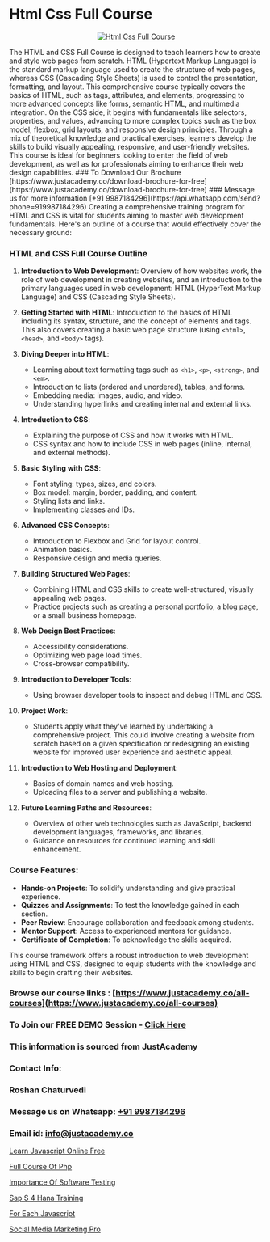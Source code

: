 # Html Css Full Course

<p align="center">
  <a href="https://justacademy.co/course-detail/html-training">
    <img src="https://justacademy.co/storage2/course_image/1676636567_course_image.webp" alt="Html Css Full Course">
  </a>
</p>
The HTML and CSS Full Course is designed to teach learners how to create and style web pages from scratch. HTML (Hypertext Markup Language) is the standard markup language used to create the structure of web pages, whereas CSS (Cascading Style Sheets) is used to control the presentation, formatting, and layout. This comprehensive course typically covers the basics of HTML, such as tags, attributes, and elements, progressing to more advanced concepts like forms, semantic HTML, and multimedia integration. On the CSS side, it begins with fundamentals like selectors, properties, and values, advancing to more complex topics such as the box model, flexbox, grid layouts, and responsive design principles. Through a mix of theoretical knowledge and practical exercises, learners develop the skills to build visually appealing, responsive, and user-friendly websites. This course is ideal for beginners looking to enter the field of web development, as well as for professionals aiming to enhance their web design capabilities.
### To Download Our Brochure [https://www.justacademy.co/download-brochure-for-free](https://www.justacademy.co/download-brochure-for-free)
### Message us for more information [+91 9987184296](https://api.whatsapp.com/send?phone=919987184296)
Creating a comprehensive training program for HTML and CSS is vital for students aiming to master web development fundamentals. Here's an outline of a course that would effectively cover the necessary ground:

### HTML and CSS Full Course Outline

1) **Introduction to Web Development**: Overview of how websites work, the role of web development in creating websites, and an introduction to the primary languages used in web development: HTML (HyperText Markup Language) and CSS (Cascading Style Sheets).

2) **Getting Started with HTML**: Introduction to the basics of HTML including its syntax, structure, and the concept of elements and tags. This also covers creating a basic web page structure (using `<html>`, `<head>`, and `<body>` tags).

3) **Diving Deeper into HTML**: 
   - Learning about text formatting tags such as `<h1>`, `<p>`, `<strong>`, and `<em>`.
   - Introduction to lists (ordered and unordered), tables, and forms.
   - Embedding media: images, audio, and video.
   - Understanding hyperlinks and creating internal and external links.

4) **Introduction to CSS**: 
   - Explaining the purpose of CSS and how it works with HTML.
   - CSS syntax and how to include CSS in web pages (inline, internal, and external methods).

5) **Basic Styling with CSS**: 
   - Font styling: types, sizes, and colors.
   - Box model: margin, border, padding, and content.
   - Styling lists and links.
   - Implementing classes and IDs.

6) **Advanced CSS Concepts**:
   - Introduction to Flexbox and Grid for layout control.
   - Animation basics.
   - Responsive design and media queries.
   
7) **Building Structured Web Pages**:
   - Combining HTML and CSS skills to create well-structured, visually appealing web pages.
   - Practice projects such as creating a personal portfolio, a blog page, or a small business homepage.

8) **Web Design Best Practices**:
   - Accessibility considerations.
   - Optimizing web page load times.
   - Cross-browser compatibility.

9) **Introduction to Developer Tools**:
   - Using browser developer tools to inspect and debug HTML and CSS.
   
10) **Project Work**:
    - Students apply what they've learned by undertaking a comprehensive project. This could involve creating a website from scratch based on a given specification or redesigning an existing website for improved user experience and aesthetic appeal.

11) **Introduction to Web Hosting and Deployment**:
    - Basics of domain names and web hosting.
    - Uploading files to a server and publishing a website.

12) **Future Learning Paths and Resources**:
    - Overview of other web technologies such as JavaScript, backend development languages, frameworks, and libraries.
    - Guidance on resources for continued learning and skill enhancement.

### Course Features:
- **Hands-on Projects**: To solidify understanding and give practical experience.
- **Quizzes and Assignments**: To test the knowledge gained in each section.
- **Peer Review**: Encourage collaboration and feedback among students.
- **Mentor Support**: Access to experienced mentors for guidance.
- **Certificate of Completion**: To acknowledge the skills acquired.

This course framework offers a robust introduction to web development using HTML and CSS, designed to equip students with the knowledge and skills to begin crafting their websites.

### Browse our course links : [https://www.justacademy.co/all-courses](https://www.justacademy.co/all-courses) 
### To Join our FREE DEMO Session - [Click Here](https://www.justacademy.co/register-for-course-demo)


### This information is sourced from JustAcademy
### Contact Info:
### Roshan Chaturvedi
### Message us on Whatsapp: [+91 9987184296](https://api.whatsapp.com/send?phone=919987184296)
### Email id: [info@justacademy.co](mailto:info@justacademy.co)
                
[Learn Javascript Online Free](https://www.linkedin.com/pulse/learn-javascript-online-free-justacademy-pune-ux1lc?trackingId=h3utHUk7xCa186Vkiu030A%3D%3D&lipi=urn%3Ali%3Apage%3Ad_flagship3_company_admin%3BXS20KxDuR2OiZGdryJTcxQ%3D%3D)

[Full Course Of Php](https://www.linkedin.com/pulse/full-course-php-justacademy-pune-njkqc?trackingId=hFkS4vbz0nodZLzvYsMmDA%3D%3D&lipi=urn%3Ali%3Apage%3Ad_flagship3_company_admin%3BRZJmynVWQvykIoY%2BYzCMXQ%3D%3D)

[Importance Of Software Testing](https://medium.com/@kumarishimmi99/importance-of-software-testing-783b1d94d0aa)

[Sap S 4 Hana Training](https://medium.com/@kamblerajas684/sap-s-4-hana-training-233f3d1209bb)

[For Each Javascript](https://justacademyin.github.io/justacademy/for-each-javascript)

[Social Media Marketing Pro](https://justacademyin.github.io/justacademy/social-media-marketing-pro)


